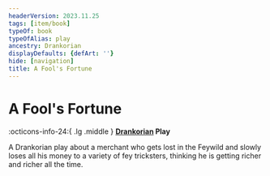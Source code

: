 ```yaml
---
headerVersion: 2023.11.25
tags: [item/book]
typeOf: book
typeOfAlias: play
ancestry: Drankorian
displayDefaults: {defArt: ''}
hide: [navigation]
title: A Fool's Fortune
---
```

# A Fool's Fortune
:octicons-info-24:{ .lg .middle } **[Drankorian](<../../history/drankorian-era/drankorian-empire.md>) Play**  

A Drankorian play about a merchant who gets lost in the Feywild and slowly loses all his money to a variety of fey tricksters, thinking he is getting richer and richer all the time.
